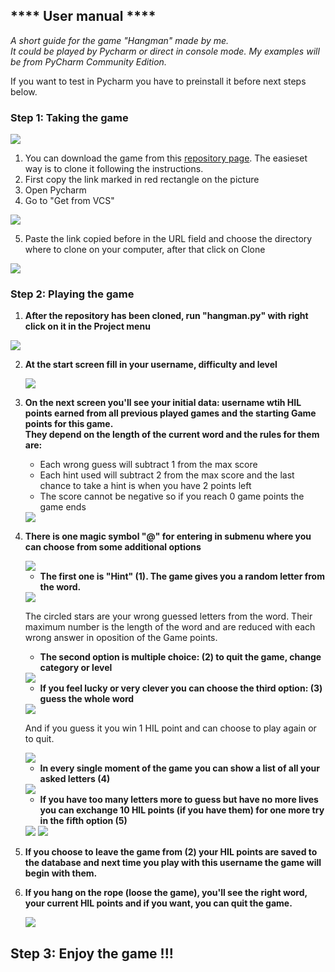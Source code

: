 ## **** User manual ****

*A short guide for the game "Hangman" made by me.\
It could be played by Pycharm or direct in console mode.
My examples will be from PyCharm Community Edition.*

If you want to test in Pycharm you have to preinstall it before next steps below.

### Step 1: Taking the game

<img src="images/Manual_hangman_1.jpg">

1. You can download the game from this [repository page](https://github.com/jordrag/Exercises/tree/main/hangman).
The easieset way is to clone it following the instructions.
2. First copy the link marked in red rectangle on the picture
3. Open Pycharm
4. Go to "Get from VCS"

<img src="images/Manual_hangman_2.jpg">

5. Paste the link copied before in the URL field and choose the directory where to clone on your computer, after that click on Clone

<img src="images/Manual_hangman_3.jpg">

### Step 2: Playing the game

1. **After the repository has been cloned, run "hangman.py" with right click on it in the Project menu** 

<img src="images/Manual_hangman_4.1.jpg">

2. **At the start screen fill in your username, difficulty and level**

    <img src="images/Manual_hangman_5.jpg">

3. **On the next screen you'll see your initial data: username wtih HIL points earned from all previous played games and the starting Game points for this game. \
They depend on the length of the current word and the rules for them are:**
   * Each wrong guess will subtract 1 from the max score
   * Each hint used will subtract 2 from the max score and the last chance to take a hint is when you have 2 points left
   * The score cannot be negative so if you reach 0 game points the game ends

    <img src="images/Manual_hangman_6.jpg">

4. **There is one magic symbol **"@"** for entering in submenu where you can choose from some additional options**

    <img src="images/Manual_hangman_7.jpg">
   
    * **The first one is "Hint" (1). The game gives you a random letter from the word.**
   
    <img src="images/Manual_hangman_8.jpg">
   
    The circled stars are your wrong guessed letters from the word. Their maximum number is the length of the word and are reduced with each wrong answer in oposition of the Game points.
    * **The second option is multiple choice: (2) to quit the game, change category or level**
   
    <img src="images/Manual_hangman_9.jpg">
    
    * **If you feel lucky or very clever you can choose the third option: (3) guess the whole word**

    <img src="images/Manual_hangman_12.jpg">

    And if you guess it you win 1 HIL point and can choose to play again or to quit.

    <img src="images/Manual_hangman_13.jpg">

    * **In every single moment of the game you can show a list of all your asked letters (4)**

    <img src="images/Manual_hangman_11.jpg">

    * **If you have too many letters more to guess but have no more lives you can exchange 10 HIL points (if you have them) for one more try in the fifth option (5)**
    
    <img src="images/Manual_hangman_14.jpg">
   
    <img src="images/Manual_hangman_15.jpg">
   
5. **If you choose to leave the game from (2) your HIL points are saved to the database and next time you play with this username the game will begin with them.**
6. **If you hang on the rope (loose the game), you'll see the right word, your current HIL points and if you want, you can quit the game.**

    <img src="images/Manual_hangman_16.jpg">
   
## Step 3: Enjoy the game !!!